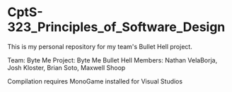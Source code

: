 # CptS-323_Principles_of_Software_Design

This is my personal repository for my team's Bullet Hell project.

Team: Byte Me
Project: Byte Me Bullet Hell
Members: Nathan VelaBorja, Josh Kloster, Brian Soto, Maxwell Shoop

Compilation requires MonoGame installed for Visual Studios
